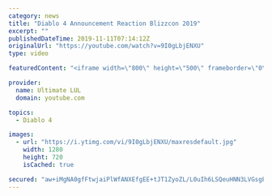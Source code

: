 ```yaml
---
category: news
title: "Diablo 4 Announcement Reaction Blizzcon 2019"
excerpt: ""
publishedDateTime: 2019-11-11T07:14:12Z
originalUrl: "https://youtube.com/watch?v=9I0gLbjENXU"
type: video

featuredContent: "<iframe width=\"800\" height=\"500\" frameborder=\"0\" src=\"https://www.youtube.com/embed/9I0gLbjENXU\" allow=\"accelerometer; autoplay; encrypted-media; gyroscope; picture-in-picture\" allowfullscreen></iframe>"

provider:
  name: Ultimate LUL
  domain: youtube.com

topics:
  - Diablo 4

images:
  - url: "https://i.ytimg.com/vi/9I0gLbjENXU/maxresdefault.jpg"
    width: 1280
    height: 720
    isCached: true

secured: "aw+iMgNA0gfFtwjaiPlWfANXEfgEE+tJT1ZyoZL/L0uIh6LSQeuHNN3LVGsgEMTFoubH7kCYMhOExyDv/TADIwdg77QBwfy/Vs8jBKy60YADnzo7UTL3CwCIhihDCiaVCi84ojvHas60IruxX1XB/NwPAfIW1hLRdotnBJZWQUn30+feg5F81D0aqwC0SC+LsDKMhPjluTaAU9KUYzskQfisen6IOHPcof0MDLXEeZi83WFX6F7hGfuvqXveC+x3h+3Ecgu/sJMOZtq6QRjtxdt6MOiu7xucyDvAbVPLAGfwWxKJ1s4Bl06XcXH/uZsYOeCGhBZHgBJGSirRKFyKBaj9UUFTBMATd6V/yZmXoq/gt0LI5GR/UNgIHHvO0iWm7mOMQGIUoP2TFMvj4hWBf9oePGbZI0DeLqXVEOZigzo=;YXIJZU/ioKUj4DXBRwlL2A=="
---
```


